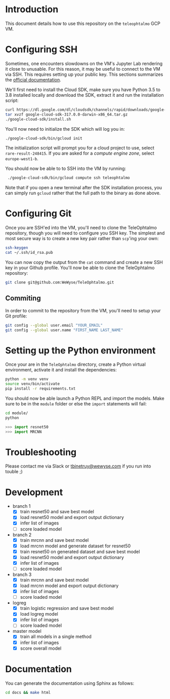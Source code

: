 # Introduction

This document details how to use this repository on the `teleophtalmo` GCP VM.


# Configuring SSH

Sometimes, one encounters slowdowns on the VM's Jupyter Lab rendering it close to unusable. For this reason, it may be useful to connect to the VM via SSH. This requires setting up your public key. This sections summarizes the [official documentation](https://cloud.google.com/compute/docs/instances/connecting-to-instance).

We'll first need to install the Cloud SDK, make sure you have Python 3.5 to 3.8 installed locally and download the SDK, extract it and run the installation script:

```sh
curl https://dl.google.com/dl/cloudsdk/channels/rapid/downloads/google-cloud-sdk-317.0.0-darwin-x86_64.tar.gz
tar xvzf google-cloud-sdk-317.0.0-darwin-x86_64.tar.gz
./google-cloud-sdk/install.sh
```

You'll now need to initialize the SDK which will log you in:

```sh
./google-cloud-sdk/bin/gcloud init
```

The initialization script will prompt you for a cloud project to use, select `rare-result-248415`. If you are asked for a *compute engine zone*, select `europe-west1-b`.

You should now be able to to SSH into the VM by running:

```sh
 ./google-cloud-sdk/bin/gcloud compute ssh teleophtalmo
```

Note that if you open a new terminal after the SDK installation process, you can simply run `gcloud` rather that the full path to the binary as done above.

# Configuring Git

Once you are SSH'ed into the VM, you'll need to clone the TeleOphtalmo repository, though you will need to configure you SSH key. The simplest and most secure way is to create a new key pair rather than `scp`'ing your own:

```sh
ssh-keygen
cat ~/.ssh/id_rsa.pub
```

You can now copy the output from the `cat` command and create a new SSH key in your Github profile. You'll now be able to clone the TeleOphtalmo repository:

```sh
git clone git@github.com:WeWyse/TeleOphtalmo.git
```

## Commiting

In order to commit to the repository from the VM, you'll need to setup your Git profile:

```sh
git config --global user.email "YOUR_EMAIL"
git config --global user.name "FIRST_NAME LAST_NAME"
```

# Setting up the Python environment

Once your are in the `TeleOphtalmo` directory, create a Python virtual environment, activate it and install the dependencies:

```sh
python -m venv venv
source venv/bin/activate
pip install -r requirements.txt
```

You should now be able launch a Python REPL and import the models. Make sure to be in the `module` folder or else the `import` statements will fail:

```sh
cd module/
python
```

```python
>>> import resnet50
>>> import MRCNN
```

# Troubleshooting

Please contact me via Slack or tbinetruy@wewyse.com if you run into touble ;)

# Development

- branch 1
  + [x] train resnet50 and save best model
  + [x] load resnet50 model and export output dictionary
  + [x] infer list of images
  + [ ] score loaded model
- branch 2
  + [x] train mrcnn and save best model
  + [x] load mrcnn model and generate dataset for resnet50
  + [x] train resnet50 on generated dataset and save best model
  + [x] load resnet50 model and export output dictionary
  + [x] infer list of images
  + [ ] score loaded model
- branch 3
  + [x] train mrcnn and save best model
  + [x] load mrcnn model and export output dictionary
  + [x] infer list of images
  + [ ] score loaded model
- logreg
  + [x] train logistic regression and save best model
  + [x] load logreg model
  + [x] infer list of images
  + [ ] score loaded model
- master model
  + [x] train all models in a single method
  + [x] infer list of images
  + [x] score overall model

# Documentation

You can generate the documentation using Sphinx as follows:

```sh
cd docs && make html
```
